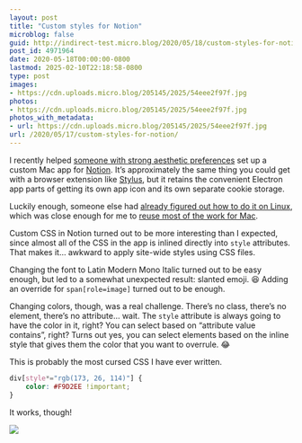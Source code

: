 ```yaml
---
layout: post
title: "Custom styles for Notion"
microblog: false
guid: http://indirect-test.micro.blog/2020/05/18/custom-styles-for-notion/
post_id: 4971964
date: 2020-05-18T00:00:00-0800
lastmod: 2025-02-10T22:18:58-0800
type: post
images:
- https://cdn.uploads.micro.blog/205145/2025/54eee2f97f.jpg
photos:
- https://cdn.uploads.micro.blog/205145/2025/54eee2f97f.jpg
photos_with_metadata:
- url: https://cdn.uploads.micro.blog/205145/2025/54eee2f97f.jpg
url: /2020/05/17/custom-styles-for-notion/
---
```


I recently helped [someone with strong aesthetic preferences](https://instagram.com/sailorhg) set up a custom Mac app for [Notion](https://notion.so). It’s approximately the same thing you could get with a browser extension like [Stylus](https://add0n.com/stylus.html), but it retains the convenient Electron app parts of getting its own app icon and its own separate cookie storage. 

Luckily enough, someone else had [already figured out how to do it on Linux](https://github.com/Peter-JanGootzen/notion-custom-css-builder), which was close enough for me to [reuse most of the work for Mac](https://github.com/indirect/notion-custom-css-builder).

Custom CSS in Notion turned out to be more interesting than I expected, since almost all of the CSS in the app is inlined directly into `style` attributes. That makes it… awkward to apply site-wide styles using CSS files.

Changing the font to Latin Modern Mono Italic turned out to be easy enough, but led to a somewhat unexpected result: slanted emoji. 😆 Adding an override for `span[role=image]` turned out to be enough.

Changing colors, though, was a real challenge. There’s no class, there’s no element, there’s no attribute… wait. The `style` attribute is always going to have the color in it, right? You can select based on “attribute value contains”, right? Turns out yes, you can select elements based on the inline style that gives them the color that you want to overrule. 😂

This is probably the most cursed CSS I have ever written.

```css
div[style*="rgb(173, 26, 114)"] {
    color: #F9D2EE !important;
}
```

It works, though!

<img src="uploads/2025/54eee2f97f.jpg">
